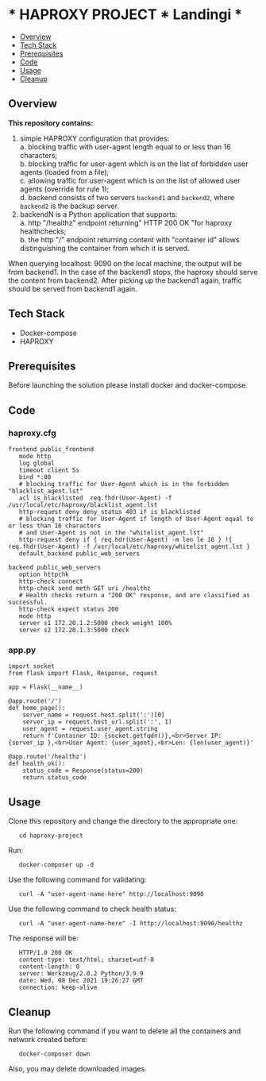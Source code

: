 #  * HAPROXY PROJECT * Landingi *

   * [Overview](#overview)
   * [Tech Stack](#tech-stack)
   * [Prerequisites](#prerequisites)
   * [Code](#code) 
   * [Usage](#usage)
   * [Cleanup](#cleanup)

## Overview
<b>This repository contains:</b><br>
  1. simple HAPROXY configuration that provides:<br>
    a. blocking traffic with user-agent length equal to or less than 16 characters;<br>
    b. blocking traffic for user-agent which is on the list of forbidden user agents (loaded from a file); <br>
    c. allowing traffic for user-agent which is on the list of allowed user agents (override for rule 1);<br>
    d. backend consists of two servers `backend1` and `backend2`, where `backend2` is the backup server.<br>
  2. backendN is a Python application that supports:<br>
    a. http "/healthz" endpoint returning" HTTP 200 OK "for haproxy healthchecks;<br>
    b. the http "/" endpoint returning content with "container id" allows distinguishing the container from which it is served.<br>

When querying localhost: 9090 on the local machine, the output will be from backend1.
In the case of the backend1 stops, the haproxy should serve the content from backend2.
After picking up the backend1 again, traffic should be served from backend1 again. 

## Tech Stack
* Docker-compose
* HAPROXY

## Prerequisites
Before launching the solution please install docker and docker-compose.

## Code
### haproxy.cfg

```shell
frontend public_frontend
   mode http
   log global
   timeout client 5s
   bind *:80
   # blocking traffic for User-Agent which is in the forbidden "blacklist_agent.lst"
   acl is_blacklisted  req.fhdr(User-Agent) -f /usr/local/etc/haproxy/blacklist_agent.lst 
   http-request deny deny_status 403 if is_blacklisted
   # blocking traffic for User-Agent if length of User-Agent equal to or less than 16 characters 
   # and User-Agent is not in the "whitelist_agent.lst"
   http-request deny if { req.hdr(User-Agent) -m len le 16 } !{ req.fhdr(User-Agent) -f /usr/local/etc/haproxy/whitelist_agent.lst }
   default_backend public_web_servers

backend public_web_servers
   option httpchk
   http-check connect
   http-check send meth GET uri /healthz
   # Health checks return a "200 OK" response, and are classified as successful.
   http-check expect status 200
   mode http
   server s1 172.20.1.2:5000 check weight 100%
   server s2 172.20.1.3:5000 check
```
### app.py

```shell
import socket
from flask import Flask, Response, request

app = Flask(__name__)

@app.route('/')
def home_page():
    server_name = request.host.split(':')[0]
    server_ip = request.host_url.split(':', 1)
    user_agent = request.user_agent.string
    return f'Container ID: {socket.getfqdn()},<br>Server IP: {server_ip },<br>User Agent: {user_agent},<br>Len: {len(user_agent)}'

@app.route('/healthz')
def health_ok():
    status_code = Response(status=200)
    return status_code
```

## Usage
Clone this repository and change the directory to the appropriate one:
```shell
   cd haproxy-project
```
Run:
```shell
   docker-composer up -d
```
Use the following command for validating:
```shell
   curl -A "user-agent-name-here" http://localhost:9090
```

Use the following command to check health status:
```shell
   curl -A "user-agent-name-here" -I http://localhost:9090/healthz
```
The response will be:
```shell
   HTTP/1.0 200 OK
   content-type: text/html; charset=utf-8
   content-length: 0
   server: Werkzeug/2.0.2 Python/3.9.9
   date: Wed, 08 Dec 2021 19:26:27 GMT
   connection: keep-alive
```

## Cleanup
Run the following command if you want to delete all the containers and network created before:
```shell
   docker-composer down
```
Also, you may delete downloaded images.
